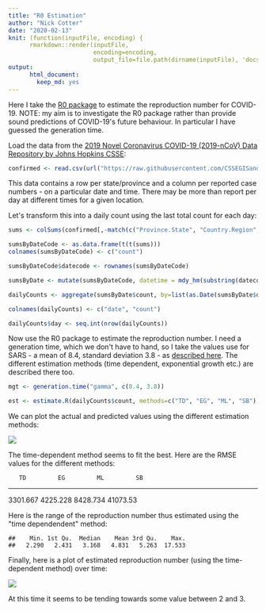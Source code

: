 ```yaml
---
title: "R0 Estimation"
author: "Nick Cotter"
date: "2020-02-13"
knit: (function(inputFile, encoding) { 
      rmarkdown::render(inputFile,
                        encoding=encoding, 
                        output_file=file.path(dirname(inputFile), 'docs', 'index.html')) })
output: 
      html_document:
        keep_md: yes
---
```




Here I take the [R0 package](https://www.ncbi.nlm.nih.gov/pmc/articles/PMC3582628/) to estimate the reproduction number for COVID-19. NOTE: my aim is to investigate the R0 package rather than provide sound predictions of COVID-19's future behaviour. In particular I have guessed the generation time.


Load the data from the [2019 Novel Coronavirus COVID-19 (2019-nCoV) Data Repository by Johns Hopkins CSSE](https://github.com/CSSEGISandData/COVID-19):


```r
confirmed <- read.csv(url("https://raw.githubusercontent.com/CSSEGISandData/2019-nCoV/master/time_series/time_series_2019-ncov-Confirmed.csv"))
```

This data contains a row per state/province and a column per reported case numbers - on a particular date and time. There may be more than report per day at different times for a given location. 

Let's transform this into a daily count using the last total count for each day:


```r
sums <- colSums(confirmed[,-match(c("Province.State", "Country.Region", "Lat", "Long"), names(confirmed))], na.rm=TRUE)

sumsByDateCode <- as.data.frame(t(t(sums)))
colnames(sumsByDateCode) <- c("count")

sumsByDateCode$datecode <- rownames(sumsByDateCode)

sumsByDate <- mutate(sumsByDateCode, datetime = mdy_hm(substring(datecode,2)))

dailyCounts <- aggregate(sumsByDate$count, by=list(as.Date(sumsByDate$datetime)), FUN=tail, n=1)

colnames(dailyCounts) <- c("date", "count")

dailyCounts$day <- seq.int(nrow(dailyCounts))
```


Now use the R0 package to estimate the reproduction number. I need a generation time, which we don't have to hand, so I take the values use for SARS - a mean of 8.4, standard deviation 3.8 - as [described here](https://www.ncbi.nlm.nih.gov/pmc/articles/PMC3816335/). The different estimation methods (time dependent, exponential growth etc.) are described there too.


```r
mgt <- generation.time("gamma", c(8.4, 3.8))

est <- estimate.R(dailyCounts$count, methods=c("TD", "EG", "ML", "SB"), GT=mgt)
```








We can plot the actual and predicted values using the different estimation methods:

![](/Users/nick/work/extropy/coronavirus2019/docs/index_files/figure-html/plot-predictions-1.png)<!-- -->

The time-dependent method seems to fit the best. Here are the RMSE values for the different methods:


       TD         EG         ML         SB
---------  ---------  ---------  ---------
 3301.667   4225.228   8428.734   41073.53


Here is the range of the reproduction number thus estimated using the "time dependendent" method:


```
##    Min. 1st Qu.  Median    Mean 3rd Qu.    Max. 
##   2.290   2.431   3.168   4.831   5.263  17.533
```

Finally, here is a plot of estimated reproduction number (using the time-dependent method) over time:

![](/Users/nick/work/extropy/coronavirus2019/docs/index_files/figure-html/plot-estimates-1.png)<!-- -->

At this time it seems to be tending towards some value between 2 and 3.
